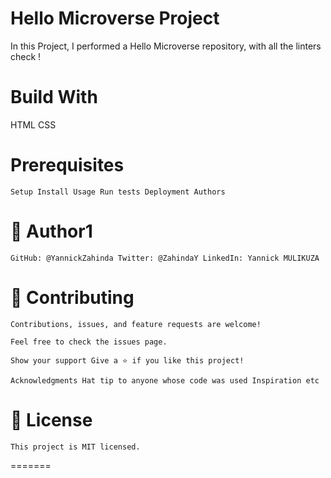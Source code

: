 
# Hello Microverse Project
 In this Project, I performed a Hello Microverse repository, with all the linters check !

# Build With
 HTML
 CSS

# Prerequisites
    Setup Install Usage Run tests Deployment Authors

# 👤 Author1
    GitHub: @YannickZahinda Twitter: @ZahindaY LinkedIn: Yannick MULIKUZA

# 🤝 Contributing
    Contributions, issues, and feature requests are welcome!

    Feel free to check the issues page.

    Show your support Give a ⭐️ if you like this project!

    Acknowledgments Hat tip to anyone whose code was used Inspiration etc

# 📝 License
    This project is MIT licensed.
=======

